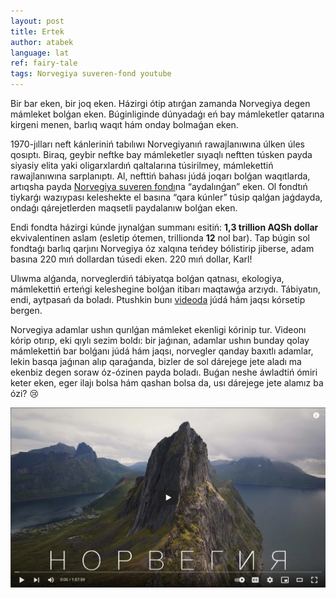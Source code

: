 ```yaml
---
layout: post
title: Ertek
author: atabek
language: lat
ref: fairy-tale
tags: Norvegiya suveren-fond youtube
---
```


Bir bar eken, bir joq eken. Házirgi ótip atırǵan zamanda Norvegiya degen mámleket bolǵan eken. Búginliginde dúnyadaǵı eń bay mámleketler qatarına kirgeni menen, barlıq waqıt hám onday bolmaǵan eken.

1970-jılları neft kánleriniń tabılıwı Norvegiyanıń rawajlanıwına úlken úles qosıptı. Biraq, geybir neftke bay mámleketler sıyaqlı neftten túsken payda siyasiy elita yaki oligarxlardıń qaltalarına túsirilmey, mámlekettiń rawajlanıwına sarplanıptı. Al, nefttiń bahası júdá joqarı bolǵan waqıtlarda, artıqsha payda [Norvegiya suveren fondı](https://www.nbim.no/)na “aydalınǵan” eken. Ol fondtıń tiykarǵı wazıypası keleshekte el basına “qara kúnler” túsip qalǵan jaǵdayda, ondaǵı qárejetlerden maqsetli paydalanıw bolǵan eken.

Endi fondta házirgi kúnde jıynalǵan summanı esitiń: **1,3 trillion AQSh dollar** ekvivalentinen aslam (esletip ótemen, trillionda **12** nol bar). Tap búgin sol fondtaǵı barlıq qarjını Norvegiya óz xalqına teńdey bólistirip jiberse, adam basına 220 mıń dollardan túsedi eken. 220 mıń dollar, Karl!

Ulıwma alǵanda, norveglerdiń tábiyatqa bolǵan qatnası, ekologiya, mámlekettiń erteńgi keleshegine bolǵan itibarı maqtawǵa arzıydı. Tábiyatın, endi, aytpasań da boladı. Ptushkin bunı [videoda](https://www.youtube.com/watch?v=zyZAMR56mXY) júdá hám jaqsı kórsetip bergen.

Norvegiya adamlar ushın qurılǵan mámleket ekenligi kórinip tur. Videonı kórip otırıp, eki qıylı sezim boldı: bir jaǵınan, adamlar ushın bunday qolay mámlekettiń bar bolǵanı júdá hám jaqsı, norvegler qanday baxıtlı adamlar, lekin basqa jaǵınan alıp qaraǵanda, bizler de sol dárejege jete aladı ma ekenbiz degen soraw óz-ózinen payda boladı. Buǵan neshe áwladtiń ómiri keter eken, eger ilajı bolsa hám qashan bolsa da, usı dárejege jete alamız ba ózi? 😢

[![Ptushkin Norway youtube screenshot](/assets/img/ptushkin-norway-youtube-screenshot.jpg "Ptushkin Norway youtube screenshot")](https://www.youtube.com/watch?v=zyZAMR56mXY)
